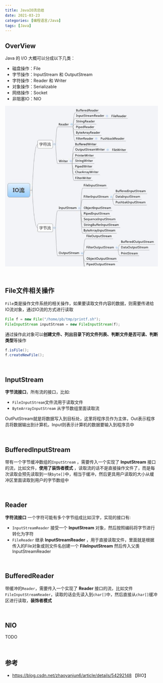 ```yaml
---
title: JavaIO流总结
date: 2021-03-23
categories: [编程语言/Java]
tags: [Java]
---
```


## OverView

Java 的 I/O 大概可以分成以下几类：

- 磁盘操作：File
- 字节操作：InputStream 和 OutputStream
- 字符操作：Reader 和 Writer
- 对象操作：Serializable
- 网络操作：Socket
- 非阻塞IO：NIO

![](https://raw.githubusercontent.com/biningo/cdn/master/img1/javaIO.png)

​      

## File文件相关操作

`File`类是操作文件系统的相关操作，如果要读取文件内容的数据，则需要传递给IO流对象，通过IO流的方式进行读取

```java
File f = new File("/home/pb/tmp/printf.sh");
FileInputStream inputStream = new FileInputStream(f);
```

通过操作此对象可以**创建文件、列出目录下的文件列表、判断文件是否可读、判断类型**等操作

```java
f.isFile();
f.createNewFile();
```

​        

## InputStream

**字节流接口**，所有流的接口，比如: 

- `FileInputStream`文件流用于读取文件
- `ByteArrayInputStream` 从字节数组里面读取流

OutPutStream就是将数据写入到目标处，这里将程序员作为主体，Out表示程序员将数据输出到计算机，Input则表示计算机的数据要输入到程序员中

​    

## BufferedInputStream

带有一个字节缓冲数组的`InputStream`  ，需要传入一个实现了 **InputStream** 接口的流，比如文件，**使用了装饰者模式** ，读取流的话不是直接操作文件了，而是每次读取会预先读取到一块`byte[]`中，相当于缓冲，然后更具用户读取的大小从缓冲区里面读取到用户的字节数组中

​    

## Reader

**字符流接口** 一个字符可能有多个字节组成比如汉字，实现的接口有:

- `InputStreamReader` 接受一个 **InputStream** 对象，然后按照编码将字节进行转化为字符
- `FileReader` 继承 **InputStreamReader** ，用于直接读取文件，里面就是根据传入的File对象或则文件名创建一个 **FileInputStream** 然后传入父类 InputStreamReader

​    

## BufferedReader

带缓冲的`Reader`，需要传入一个实现了 **Reader** 接口的流，比如文件`FileInputStreamReader`，读取的话会先读入到`char[]`中，然后直接从`char[]`缓冲区进行读取，**装饰者模式**

​    

## NIO

TODO

​    

## 参考

- https://blog.csdn.net/zhaoyanjun6/article/details/54292148 【BIO】